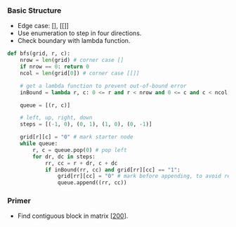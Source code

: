 ### Basic Structure
* Edge case: [], [[]]
* Use enumeration to step in four directions.
* Check boundary with lambda function.

```Python
def bfs(grid, r, c):
    nrow = len(grid) # corner case []
    if nrow == 0: return 0
    ncol = len(grid[0]) # corner case [[]]

    # get a lambda function to prevent out-of-bound error
    inBound = lambda r, c: 0 <= r and r < nrow and 0 <= c and c < ncol

    queue = [(r, c)]

    # left, up, right, down
    steps = [(-1, 0), (0, 1), (1, 0), (0, -1)]

    grid[r][c] = "0" # mark starter node
    while queue:
        r, c = queue.pop(0) # pop left
        for dr, dc in steps:
            rr, cc = r + dr, c + dc
            if inBound(rr, cc) and grid[rr][cc] == "1":
                grid[rr][cc] = "0" # mark before appending, to avoid revisiting
                queue.append((rr, cc))
```

### Primer
* Find contiguous block in matrix [[200](200_Number_of_Islands.py)].
